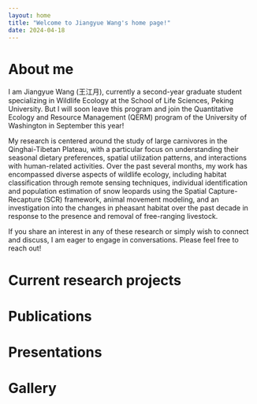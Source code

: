 ```yaml
---
layout: home
title: "Welcome to Jiangyue Wang's home page!"
date: 2024-04-18
---
```


# About me

I am Jiangyue Wang (王江月), currently a second-year graduate student specializing in Wildlife Ecology at the School of Life Sciences, Peking University. But I will soon leave this program and join the Quantitative Ecology and Resource Management (QERM) program of the University of Washington in September this year!

My research is centered around the study of large carnivores in the Qinghai-Tibetan Plateau, with a particular focus on understanding their seasonal dietary preferences, spatial utilization patterns, and interactions with human-related activities. Over the past several months, my work has encompassed diverse aspects of wildlife ecology, including habitat classification through remote sensing techniques, individual identification and population estimation of snow leopards using the Spatial Capture-Recapture (SCR) framework, animal movement modeling, and an investigation into the changes in pheasant habitat over the past decade in response to the presence and removal of free-ranging livestock.

If you share an interest in any of these research or simply wish to connect and discuss, I am eager to engage in conversations. Please feel free to reach out!

# Current research projects

# Publications

# Presentations

# Gallery
